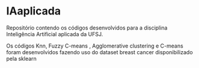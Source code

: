 # IAaplicada
Repositório contendo os códigos desenvolvidos para a disciplina Inteligência Artificial aplicada da UFSJ.

Os códigos Knn, Fuzzy C-means , Agglomerative clustering e C-means foram desenvolvidos fazendo uso do dataset breast cancer disponibilizado pela sklearn
